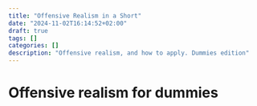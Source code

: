 ```yaml
---
title: "Offensive Realism in a Short"
date: "2024-11-02T16:14:52+02:00"
draft: true
tags: []
categories: []
description: "Offensive realism, and how to apply. Dummies edition"
---
```


# Offensive realism for dummies
